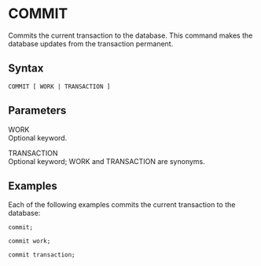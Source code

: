 # COMMIT<a name="r_COMMIT"></a>

Commits the current transaction to the database\. This command makes the database updates from the transaction permanent\.

## Syntax<a name="r_COMMIT-synopsis"></a>

```
COMMIT [ WORK | TRANSACTION ]
```

## Parameters<a name="r_COMMIT-parameters"></a>

WORK  
Optional keyword\.

TRANSACTION  
Optional keyword; WORK and TRANSACTION are synonyms\.

## Examples<a name="r_COMMIT-examples"></a>

Each of the following examples commits the current transaction to the database:

```
commit;
```

```
commit work;
```

```
commit transaction;
```